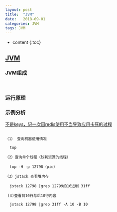 ```yaml
---
layout: post
title:  "JVM"
date:   2018-09-01 
categories: JVM
tags: JVM
---
```


* content
{:toc}

## [JVM](https://baike.baidu.com/item/JVM/2902369?fr=aladdin)



### JVM组成

​   
### 运行原理


### 示例分析

[不是keys，记一次因redis使用不当导致应用卡死的过程](https://mp.weixin.qq.com/s/_8BMBlvBBXfdVao3gkIemg)

```

（1） 查询机器使用情况
  
  top

（2）查询单个线程（较耗资源的线程）

  top -H -p 12798（pid）

（3）jstack 查看堆内存

  jstack 12798 |grep 12799的16进制 31ff

 (4)查看前10行与后10行内容

  jstack 12798 |grep 31ff -A 10 -B 10

 ```
